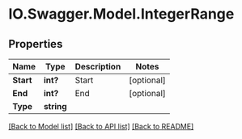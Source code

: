 # IO.Swagger.Model.IntegerRange
## Properties

Name | Type | Description | Notes
------------ | ------------- | ------------- | -------------
**Start** | **int?** | Start | [optional] 
**End** | **int?** | End | [optional] 
**Type** | **string** |  | 

[[Back to Model list]](../README.md#documentation-for-models) [[Back to API list]](../README.md#documentation-for-api-endpoints) [[Back to README]](../README.md)

